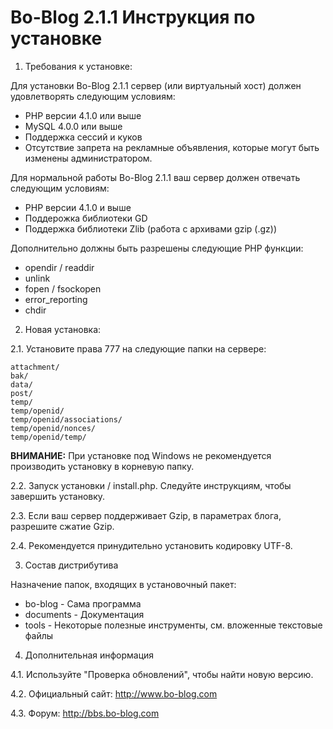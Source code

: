 Bo-Blog 2.1.1 Инструкция по установке
=====================

1. Требования к установке:

Для установки Bo-Blog 2.1.1 сервер (или виртуальный хост) должен удовлетворять следующим условиям:

* PHP версии 4.1.0 или выше
* MySQL 4.0.0 или выше
* Поддержка сессий и куков
* Отсутствие запрета на рекламные объявления, которые могут быть изменены администратором.

Для нормальной работы Bo-Blog 2.1.1 ваш сервер должен отвечать следующим условиям:

* PHP версии 4.1.0 и выше
* Поддерожка библиотеки GD
* Поддержка библиотеки Zlib (работа с архивами gzip (.gz))

Дополнительно должны быть разрешены следующие PHP функции:

* opendir / readdir
* unlink
* fopen / fsockopen
* error_reporting
* chdir

2. Новая установка:

2.1. Установите права 777 на следующие папки на сервере:

    attachment/
    bak/
    data/
    post/
    temp/
    temp/openid/
    temp/openid/associations/
    temp/openid/nonces/
    temp/openid/temp/

**ВНИМАНИЕ:**
При установке под Windows не рекомендуется производить установку в корневую папку.

2.2. Запуск установки / install.php. Следуйте инструкциям, чтобы завершить установку.

2.3. Если ваш сервер поддерживает Gzip, в параметрах блога, разрешите сжатие Gzip.

2.4. Рекомендуется принудительно установить кодировку UTF-8.

3. Состав дистрибутива

Назначение папок, входящих в установочный пакет:

* bo-blog - Сама программа
* documents - Документация
* tools - Некоторые полезные инструменты, см. вложенные текстовые файлы

4. Дополнительная информация

4.1. Используйте "Проверка обновлений", чтобы найти новую версию.

4.2. Официальный сайт: http://www.bo-blog.com

4.3. Форум: http://bbs.bo-blog.com

